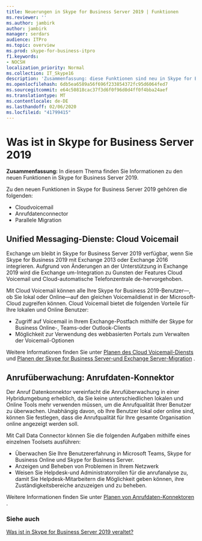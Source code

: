 ```yaml
---
title: Neuerungen in Skype for Business Server 2019 | Funktionen
ms.reviewer: ''
ms.author: jambirk
author: jambirk
manager: serdars
audience: ITPro
ms.topic: overview
ms.prod: skype-for-business-itpro
f1.keywords:
- NOCSH
localization_priority: Normal
ms.collection: IT_Skype16
description: 'Zusammenfassung: diese Funktionen sind neu in Skype for Business Server 2019.'
ms.openlocfilehash: 6db5ea6589a56f696f233854372fc95d6064fed7
ms.sourcegitcommit: e64c50818cac37f3d6f0f96d0d4ff0f4bba24aef
ms.translationtype: MT
ms.contentlocale: de-DE
ms.lasthandoff: 02/06/2020
ms.locfileid: "41799415"
---
```

# <a name="whats-in-skype-for-business-server-2019"></a>Was ist in Skype for Business Server 2019

**Zusammenfassung:** In diesem Thema finden Sie Informationen zu den neuen Funktionen in Skype for Business Server 2019.  

Zu den neuen Funktionen in Skype for Business Server 2019 gehören die folgenden:
  
- Cloudvoicemail  
- Anrufdatenconnector
- Parallele Migration

## <a name="unified-messaging-services-cloud-voicemail"></a>Unified Messaging-Dienste: Cloud Voicemail

Exchange um bleibt in Skype for Business Server 2019 verfügbar, wenn Sie Skype for Business 2019 mit Exchange 2013 oder Exchange 2016 integrieren. Aufgrund von Änderungen an der Unterstützung in Exchange 2019 wird die Exchange um-Integration zu Gunsten der Features Cloud Voicemail und Cloud-automatische Telefonzentrale de-hervorgehoben.  

Mit Cloud Voicemail können alle Ihre Skype for Business 2019-Benutzer&#x2014;, ob Sie lokal oder Online&#x2014;auf den gleichen Voicemaildienst in der Microsoft-Cloud zugreifen können. Cloud Voicemail bietet die folgenden Vorteile für Ihre lokalen und Online Benutzer:

- Zugriff auf Voicemail in Ihrem Exchange-Postfach mithilfe der Skype for Business Online-, Teams-oder Outlook-Clients
- Möglichkeit zur Verwendung des webbasierten Portals zum Verwalten der Voicemail-Optionen

Weitere Informationen finden Sie unter [Planen des Cloud Voicemail-Diensts](../sfbhybrid/hybrid/plan-cloud-voicemail.md) und [Planen der Skype for Business Server-und Exchange Server-Migration](../sfbhybrid/hybrid/plan-um-migration.md) .
  
## <a name="call-monitoring-call-data-connector"></a>Anrufüberwachung: Anrufdaten-Konnektor

Der Anruf Datenkonnektor vereinfacht die Anrufüberwachung in einer Hybridumgebung erheblich, da Sie keine unterschiedlichen lokalen und Online Tools mehr verwenden müssen, um die Anrufqualität Ihrer Benutzer zu überwachen.  Unabhängig davon, ob Ihre Benutzer lokal oder online sind, können Sie festlegen, dass die Anrufqualität für Ihre gesamte Organisation online angezeigt werden soll.

Mit Call Data Connector können Sie die folgenden Aufgaben mithilfe eines einzelnen Toolsets ausführen:

- Überwachen Sie Ihre Benutzererfahrung in Microsoft Teams, Skype for Business Online und Skype for Business Server.
- Anzeigen und Beheben von Problemen in Ihrem Netzwerk
- Weisen Sie Helpdesk-und Administratorrollen für die anrufanalyse zu, damit Sie Helpdesk-Mitarbeitern die Möglichkeit geben können, ihre Zuständigkeitsbereiche anzuzeigen und zu beheben.

Weitere Informationen finden Sie unter [Planen von Anrufdaten-Konnektoren](../sfbhybrid/hybrid/plan-call-data-connector.md) .

### <a name="see-also"></a>Siehe auch

[Was ist in Skype for Business Server 2019 veraltet?](deprecated.md)
